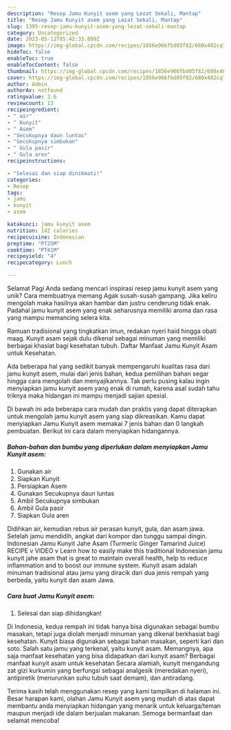 ```yaml
---
description: "Resep Jamu Kunyit asem yang Lezat Sekali, Mantap"
title: "Resep Jamu Kunyit asem yang Lezat Sekali, Mantap"
slug: 1395-resep-jamu-kunyit-asem-yang-lezat-sekali-mantap
category: Uncategorized
date: 2023-05-12T05:42:33.899Z
image: https://img-global.cpcdn.com/recipes/1856e966fbd05f82/680x482cq70/jamu-kunyit-asem-foto-resep-utama.jpg
hideToc: false
enableToc: true
enableTocContent: false
thumbnail: https://img-global.cpcdn.com/recipes/1856e966fbd05f82/680x482cq70/jamu-kunyit-asem-foto-resep-utama.jpg
cover: https://img-global.cpcdn.com/recipes/1856e966fbd05f82/680x482cq70/jamu-kunyit-asem-foto-resep-utama.jpg
author: Admin
authorAv: notfound
ratingvalue: 3.6
reviewcount: 13
recipeingredient:
- " air"
- " Kunyit"
- " Asem"
- "Secukupnya daun luntas"
- "Secukupnya simbukan"
- " Gula pasir"
- " Gula aren"
recipeinstructions:

- "Selesai dan siap dinikmati!"
categories:
- Resep
tags:
- jamu
- kunyit
- asem

katakunci: jamu kunyit asem 
nutrition: 142 calories
recipecuisine: Indonesian
preptime: "PT25M"
cooktime: "PT41M"
recipeyield: "4"
recipecategory: Lunch

---
```



Selamat Pagi Anda sedang mencari inspirasi resep jamu kunyit asem yang unik? Cara membuatnya memang Agak susah-susah gampang. Jika keliru mengolah maka hasilnya akan hambar dan justru cenderung tidak enak. Padahal jamu kunyit asem yang enak seharusnya memiliki aroma dan rasa yang mampu memancing selera kita.


Ramuan tradisional yang tingkatkan imun, redakan nyeri haid hingga obati maag. Kunyit asam sejak dulu dikenal sebagai minuman yang memiliki berbagai khasiat bagi kesehatan tubuh. Daftar Manfaat Jamu Kunyit Asam untuk Kesehatan.

Ada beberapa hal yang sedikit banyak mempengaruhi kualitas rasa dari jamu kunyit asem, mulai dari jenis bahan, kedua pemilihan bahan segar hingga cara mengolah dan menyajikannya. Tak perlu pusing kalau ingin menyiapkan jamu kunyit asem yang enak di rumah, karena asal sudah tahu triknya maka hidangan ini mampu menjadi sajian spesial.


Di bawah ini ada beberapa cara mudah dan praktis yang dapat diterapkan untuk mengolah jamu kunyit asem yang siap dikreasikan. Kamu dapat menyiapkan Jamu Kunyit asem memakai 7 jenis bahan dan 0 langkah pembuatan. Berikut ini cara dalam menyiapkan hidangannya.

<!--inarticleads1-->

##### Bahan-bahan dan bumbu yang diperlukan dalam menyiapkan Jamu Kunyit asem:

1. Gunakan  air
1. Siapkan  Kunyit
1. Persiapkan  Asem
1. Gunakan Secukupnya daun luntas
1. Ambil Secukupnya simbukan
1. Ambil  Gula pasir
1. Siapkan  Gula aren


Didihkan air, kemudian rebus air perasan kunyit, gula, dan asam jawa. Setelah jamu mendidih, angkat dari kompor dan tunggu sampai dingin. Indonesian Jamu Kunyit Jahe Asam (Turmeric Ginger Tamarind Juice) RECIPE v VIDEO v Learn how to easily make this traditional Indonesian jamu kunyit jahe asam that is great to maintain overall health, help to reduce inflammation and to boost our immune system. Kunyit asam adalah minuman tradisional atau jamu yang diracik dari dua jenis rempah yang berbeda, yaitu kunyit dan asam Jawa. 

<!--inarticleads2-->

##### Cara buat Jamu Kunyit asem:


1. Selesai dan siap dihidangkan!

Di Indonesia, kedua rempah ini tidak hanya bisa digunakan sebagai bumbu masakan, tetapi juga diolah menjadi minuman yang dikenal berkhasiat bagi kesehatan. Kunyit biasa digunakan sebagai bahan masakan, seperti kari dan soto. Salah satu jamu yang terkenal, yaitu kunyit asam. Memangnya, apa saja manfaat kesehatan yang bisa didapatkan dari kunyit asam? Berbagai manfaat kunyit asam untuk kesehatan Secara alamiah, kunyit mengandung zat gizi kurkumin yang berfungsi sebagai analgesik (meredakan nyeri), antipiretik (menurunkan suhu tubuh saat demam), dan antiradang. 

Terima kasih telah menggunakan resep yang kami tampilkan di halaman ini. Besar harapan kami, olahan Jamu Kunyit asem yang mudah di atas dapat membantu anda menyiapkan hidangan yang menarik untuk keluarga/teman maupun menjadi ide dalam berjualan makanan. Semoga bermanfaat dan selamat mencoba!
